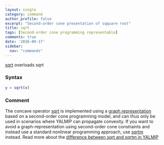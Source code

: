 ```yaml
---
layout: single
category: command
author_profile: false
excerpt: "Second-order cone presentation of sqquare root"
title: sqrt
tags: [Second-order cone programming representable]
comments: true
date: '2016-09-17'
sidebar:
  nav: "commands"
---
```


[sqrt](/command/sqrt) overloads sqrt

### Syntax
````matlab
y = sqrt(x)
````

### Comment

The concave operator [sqrt](/command/sqrt) is implemented using a [graph representation](/tutorial/nonlinearoperatorsgraphs) based on a second-order cone programming model, and can thus only be used in scenarios where YALMIP can propagate convexity. If you want to avoid a graph-representation using second-order cone constraints and instead use a standard nonlinear programming approach, use [sqrtm](/command/sqrtm) instead. Read more about the [difference between sqrt and sqrtm in YALMIP](/squareroots)
